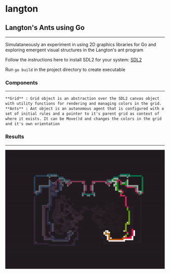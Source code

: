 # langton
## Langton's Ants using Go
---

Simulataneously an experiment in using 2D graphics libraries for Go and exploring emergent visual structures in the Langton's ant program

Follow the instructions here to install SDL2 for your system: [SDL2](https://github.com/veandco/go-sdl2#requirements)

Run `go build` in the project directory to create executable

### Components
---
    **Grid** : Grid object is an abstraction over the SDL2 canvas object with utility functions for rendering and managing colors in the grid.
    **Ants** : Ant object is an autonomous agent that is configured with a set of initial rules and a pointer to it's parent grid as context of where it exists. It can be Move()d and changes the colors in the grid and it's own orientation

### Results
---
![ant_with_fading](/results/ants.gif?raw=true)


